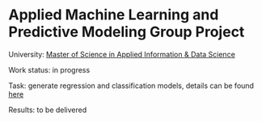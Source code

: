 # Applied Machine Learning and Predictive Modeling Group Project

University: [Master of Science in Applied Information & Data Science](https://www.hslu.ch/en/lucerne-school-of-business/degree-programmes/master/applied-information-and-data-science/)

Work status: in progress

Task: generate regression and classification models, details can be found [here](https://www.evernote.com/l/Ai-Onl2Oy4hL6KCP9yPgcxFT4t2k88VCfgo)

Results: to be delivered
